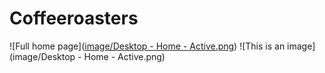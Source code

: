 # Coffeeroasters
![Full home page]([image/Desktop - Home - Active.png](https://github.com/ergashevislomjon/Coffeeroasters/blob/362be9ec50f1c48641697519e0179416ccb95611/image/Desktop%20-%20Home%20-%20Active.png))
![This is an image](image/Desktop - Home - Active.png)
